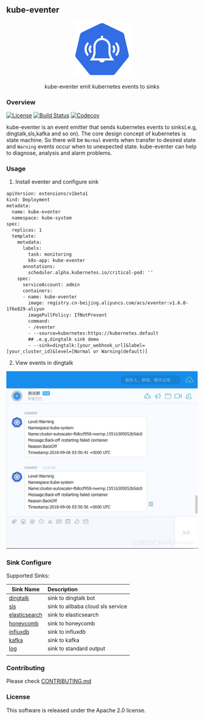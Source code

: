 ## kube-eventer    

<p align="center">
	<img src="docs/logo/kube-eventer.png" width="150px" />   
  <p align="center">
    kube-eventer emit kubernetes events to sinks
  </p>
</p>

### Overview 
[![License](https://img.shields.io/badge/license-Apache%202-4EB1BA.svg)](https://www.apache.org/licenses/LICENSE-2.0.html)
[![Build Status](https://travis-ci.org/AliyunContainerService/kube-eventer.svg?branch=master)](https://travis-ci.org/AliyunContainerService/kube-eventer)
[![Codecov](https://codecov.io/gh/AliyunContainerService/kube-eventer/branch/master/graph/badge.svg)](https://codecov.io/gh/AliyunContainerService/kube-eventer)    

kube-eventer is an event emitter that sends kubernetes events to sinks(.e.g, dingtalk,sls,kafka and so on). The core design concept of kubernetes is state machine. So there will be `Normal` events when transfer to desired state and `Warning` events occur when to unexpected state. kube-eventer can help to diagnose, analysis and alarm problems.

### Usage 
1. Install eventer and configure sink 
```
apiVersion: extensions/v1beta1
kind: Deployment
metadata:
  name: kube-eventer
  namespace: kube-system
spec:
  replicas: 1
  template:
    metadata:
      labels:
        task: monitoring
        k8s-app: kube-eventer
      annotations:
        scheduler.alpha.kubernetes.io/critical-pod: ''
    spec:
      serviceAccount: admin
      containers:
      - name: kube-eventer
        image: registry.cn-beijing.aliyuncs.com/acs/eventer:v1.6.0-1f6e829-aliyun
        imagePullPolicy: IfNotPresent
        command:
        - /eventer
        - --source=kubernetes:https://kubernetes.default
        ## .e.g,dingtalk sink demo
        - --sink=dingtalk:[your_webhook_url]&label=[your_cluster_id]&level=[Normal or Warning(default)]
```
2. View events in dingtalk
<p align="center">
<img width=600px src="docs/images/dingtalk.jpeg"/>
</p>

### Sink Configure 

Supported Sinks:

| Sink Name                    | Description                       |
| ---------------------------- | :-------------------------------- |
| <a href="docs/en/dingtalk-sink.md">dingtalk</a>      | sink to dingtalk bot              |
| <a href="docs/en/sls-sink.md">sls</a>           | sink to alibaba cloud sls service |
| <a href="docs/en/elasticsearch-sink.md">elasticsearch</a> | sink to elasticsearch             |
| <a href="docs/en/honeycomb-sink.md">honeycomb</a>     | sink to honeycomb                 |
| <a href="docs/en/influxdb-sink.md">influxdb</a>      | sink to influxdb                  |
| <a href="docs/en/kafka-sink.md">kafka</a>         | sink to kafka                     |
| <a href="docs/en/log-sink.md">log</a>               | sink to standard output           |
|                              |                                   |

### Contributing 

Please check <a href="docs/en/CONTRIBUTING.md" target="_blank">CONTRIBUTING.md</a>


### License 
This software is released under the Apache 2.0 license.
